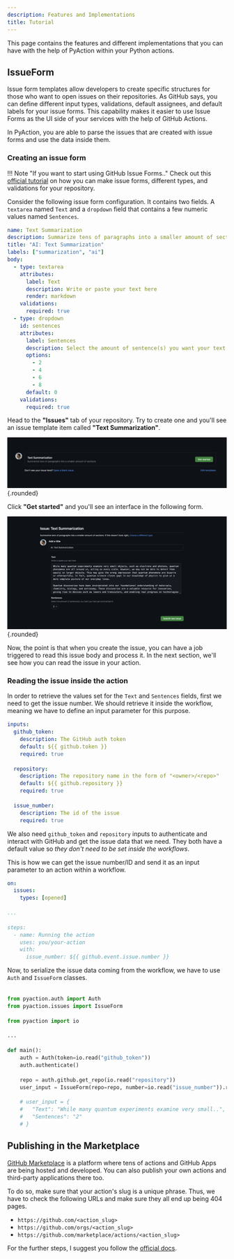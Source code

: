 ```yaml
---
description: Features and Implementations
title: Tutorial
---
```


This page contains the features and different implementations that you can have with the help of PyAction within your Python actions.

## IssueForm
Issue form templates allow developers to create specific structures for those who want to open issues on their repositories. As GitHub says, you can define different input types, validations, default assignees, and default labels for your issue forms. This capability makes it easier to use Issue Forms as the UI side of your services with the help of GitHub Actions.

In PyAction, you are able to parse the issues that are created with issue forms and use the data inside them.

### Creating an issue form

!!! Note "If you want to start using GitHub Issue Forms.."
    Check out this [official tutorial](https://docs.github.com/en/communities/using-templates-to-encourage-useful-issues-and-pull-requests/syntax-for-issue-forms) on how you can make issue forms, different types, and validations for your repository.

Consider the following issue form configuration. It contains two fields. A `textarea` named `Text` and a `dropdown` field that contains a few numeric values named `Sentences`.

```yaml title=".github/ISSUE_TEMPlATE/text_summarize.yml"
name: Text Summarization
description: Summarize tens of paragraphs into a smaller amount of sections
title: "AI: Text Summarization"
labels: ["summarization", "ai"]
body:
  - type: textarea
    attributes:
      label: Text
      description: Write or paste your text here
      render: markdown
    validations:
      required: true
  - type: dropdown
    id: sentences
    attributes:
      label: Sentences
      description: Select the amount of sentence(s) you want your text get summarized to
      options:
        - 2
        - 4
        - 6
        - 8
      default: 0
    validations:
      required: true
```

Head to the **"Issues"** tab of your repository. Try to create one and you'll see an issue template item called **"Text Summarization"**.

![Image title](img/issue-items.png){.rounded}

Click **"Get started"** and you'll see an interface in the following form.

![Image title](img/issue-template.png){.rounded}

Now, the point is that when you create the issue, you can have a job triggered to read this issue body and process it. In the next section, we'll see how you can read the issue in your action.

### Reading the issue inside the action

In order to retrieve the values set for the `Text` and `Sentences` fields, first we need to get the issue number. We should retrieve it inside the workflow, meaning we have to define an input parameter for this purpose.

```yaml title="your-action/action.yml" hl_lines="12-14"
inputs:
  github_token:
    description: The GitHub auth token
    default: ${{ github.token }}
    required: true

  repository:
    description: The repository name in the form of "<owner>/<repo>"
    default: ${{ github.repository }}
    required: true

  issue_number:
    description: The id of the issue
    required: true
```

We also need `github_token` and `repository` inputs to authenticate and interact with GitHub and get the issue data that we need. They both have a default value so *they don't need to be set inside the workflows*.

This is how we can get the issue number/ID and send it as an input parameter to an action within a workflow.

```yaml title=".github/workflows/ci.yml" hl_lines="11"
on:
  issues:
    types: [opened]

...

steps:
  - name: Running the action
    uses: you/your-action
    with:
      issue_number: ${{ github.event.issue.number }}
```

Now, to serialize the issue data coming from the workflow, we have to use `Auth` and `IssueForm` classes.

```py title="your-action/main.py"

from pyaction.auth import Auth
from pyaction.issues import IssueForm

from pyaction import io

...

def main():
    auth = Auth(token=io.read("github_token"))
    auth.authenticate()

    repo = auth.github.get_repo(io.read("repository"))
    user_input = IssueForm(repo=repo, number=io.read("issue_number")).render()

    # user_input = {
    #   "Text": "While many quantum experiments examine very small..",
    #   "Sentences": "2"
    # }
```


## Publishing in the Marketplace
[GitHub Marketplace](https://github.com/marketplace) is a platform where tens of actions and GitHub Apps are being hosted and developed. You can also publish your own actions and third-party applications there too.

To do so, make sure that your action's slug is a unique phrase. Thus, we have to check the following URLs and make sure they all end up being 404 pages.

* `https://github.com/<action_slug>`
* `https://github.com/orgs/<action_slug>`
* `https://github.com/marketplace/actions/<action_slug>`

For the further steps, I suggest you follow the [official docs](https://docs.github.com/en/actions/creating-actions/publishing-actions-in-github-marketplace).
